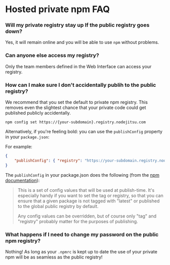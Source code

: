 # Hosted private npm FAQ

### Will my private registry stay up If the public registry goes down?
Yes, it will remain online and you will be able to use `npm` without problems.

### Can anyone else access my registry?
Only the team members defined in the Web Interface can access your registry.

### How can I make sure I don't accidentally publih to the public registry?
We recommend that you set the default to private npm registry. This removes even the slightest chance that your private code could get published publicly accidentally.

```
npm config set https://{your-subdomain}.registry.nodejitsu.com
```

Alternatively, if you're feeling bold: you can use the `publishConfig` property in your `package.json`:

For example:

``` json
{
	"publishConfig": { "registry": "https://your-subdomain.registry.nodejitsu.com" }
}
```

The `publishConfig` in your package.json does the following (from the [npm documentation](https://github.com/isaacs/npm/blob/master/doc/files/package.json.md#publishconfig)):

> This is a set of config values that will be used at publish-time. It's especially
> handy if you want to set the tag or registry, so that you can ensure that a given
> package is not tagged with "latest" or published to the global public registry by default.
>
> Any config values can be overridden, but of course only "tag" and "registry" probably
> matter for the purposes of publishing.

### What happens if I need to change my password on the public npm registry?
Nothing! As long as your `.npmrc` is kept up to date the use of your private npm
will be as seamless as the public registry!

[meta:title]: <> (FAQ)
